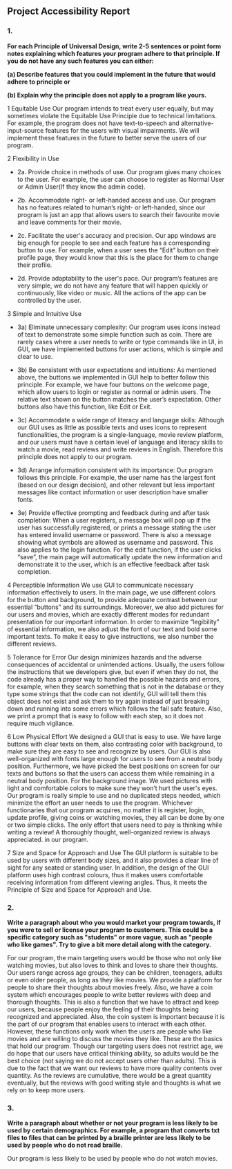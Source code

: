 ## Project Accessibility Report

### 1. 

**For each Principle of Universal Design, write 2-5 sentences or point form notes explaining which features your program adhere to that principle. If you do not have any such features you can either:**

**(a) Describe features that you could implement in the future that would adhere to principle or**

**(b) Explain why the principle does not apply to a program like yours.**

1 Equitable Use
Our program intends to treat every user equally, but may sometimes violate the Equitable Use Principle due to technical limitations. For example, the program does not have text-to-speech and alternative-input-source features for the users with visual impairments. We will implement these features in the future to better serve the users of our program.

2 Flexibility in Use

- 2a. Provide choice in methods of use.
Our program gives many choices to the user. For example, the user can choose to register as Normal User or Admin User(If they know the admin code).

- 2b. Accommodate right- or left-handed access and use.
Our program has no features related to human’s right- or left-handed, since our program is just an app that allows users to search their favourite movie and leave comments for their movie.

- 2c. Facilitate the user's accuracy and precision.
Our app windows are big enough for people to see and each feature has a corresponding button to use. For example, when a user sees the “Edit” button on their profile page, they would know that this is the place for them to change their profile.

- 2d. Provide adaptability to the user's pace.
Our program’s features are very simple, we do not have any feature that will happen quickly or continuously, like video or music.  All the actions of the app can be controlled by the user.



3 Simple and Intuitive Use
- 3a) Eliminate unnecessary complexity:
Our program uses icons instead of text to demonstrate some simple function such as coin. There are rarely cases where a user needs to write or type commands like in UI, in GUI, we have implemented buttons for user actions, which is simple and clear to use.

- 3b) Be consistent with user expectations and intuitions:
As mentioned above, the buttons we implemented in GUI help to better follow this principle. For example, we have four buttons on the welcome page, which allow users to login or register as normal or admin users. The relative text shown on the button matches the user’s expectation. Other buttons also have this function, like Edit or Exit.

- 3c) Accommodate a wide range of literacy and language skills:
Although our GUI uses as little as possible texts and uses icons to represent functionalities, the program is a single-language, movie review platform, and our users must have a certain level of language and literacy skills to watch a movie, read reviews and write reviews in English. Therefore this principle does not apply to our program.

- 3d) Arrange information consistent with its importance:
Our program follows this principle. For example, the user name has the largest font (based on our design decision), and other relevant but less important messages like contact information or user description have smaller fonts.

- 3e) Provide effective prompting and feedback during and after task completion:
When a user registers, a message box will pop up if the user has successfully registered, or prints a message stating the user has entered invalid username or password. There is also a message showing what symbols are allowed as username and password. This also applies to the login function. For the edit function, if the user clicks “save”, the main page will automatically update the new information and demonstrate it to the user, which is an effective feedback after task completion.


4 Perceptible Information
We use GUI to communicate necessary information effectively to users. In the main page, we use different colors for the button and background, to provide adequate contrast between our essential “buttons” and its surroundings. Moreover, we also add pictures for our users and movies, which are exactly different modes for redundant presentation for our important information. In order to maximize “legibility” of essential information, we also adjust the font of our text and bold some important texts. To make it easy to give instructions, we also number the different reviews.


5 Tolerance for Error
Our design minimizes hazards and the adverse consequences of accidental or unintended actions. Usually, the users follow the instructions that we developers give, but even if when they do not, the code already has a proper way to handled the possible hazards and errors, for example, when they search something that is not in the database or they type some strings that the code can not identify, GUI will tell them this object does not exist and ask them to try again instead of just breaking down and running into some errors which follows the fail safe feature. Also, we print a prompt that is easy to follow with each step, so it does not require much vigilance.


6 Low Physical Effort
We designed a GUI that is easy to use. We have large buttons with clear texts on them, also contrasting color with background,  to make sure they are easy to see and recognize by users. Our GUI is also well-organized with fonts large enough for users to see from a neutral body position. Furthermore, we have picked the best positions on screen for our texts and buttons so that the users can access them while remaining in a neutral body position. For the background image. We used pictures with light and comfortable colors to make sure they won’t hurt the user's eyes. Our program is really simple to use and no duplicated steps needed, which minimize the effort an user needs to use the program. Whichever functionaries that our program acquires, no matter it is register, login, update profile, giving coins or watching movies, they all can be done by one or two simple clicks. The only effort that users need to pay is thinking while writing a review! A thoroughly thought, well-organized review is always appreciated. in our  program.


7 Size and Space for Approach and Use
The GUI platform is suitable to be used by users with different body sizes, and it also provides a clear line of sight for any seated or standing user. In addition, the design of the GUI platform uses high contrast colours, thus it makes users comfortable receiving information from different viewing angles. Thus, it meets the Principle of Size and Space for Approach and Use.


### 2.
**Write a paragraph about who you would market your program towards, if you were to sell or license your program to customers. This could be a specific category such as "students" or more vague, such as "people who like games". Try to give a bit more detail along with the category.**

For our program, the main targeting users would be those who not only like watching movies, but also loves to think and loves to share their thoughts. Our users range across age groups, they can be children, teenagers, adults or even older people, as long as they like movies. We provide a platform for people to share their thoughts about movies freely. Also, we have a coin system which encourages people to write better reviews with deep and thorough thoughts. This is also a function that we have to attract and keep our users, because people enjoy the feeling of their thoughts being recognized and appreciated. Also, the coin system is important because it is the part of our program that enables users to interact with each other. However, these functions only work when the users are people who like movies and are willing to discuss the movies they like. These are the basics that hold our program. Though our targeting users does not restrict age, we do hope that our users have critical thinking ability, so adults would be the best choice (not saying we do not accept users other than adults). This is due to the fact that we want our reviews to have more quality contents over quantity. As the reviews are cumulative, there would be a great quantity eventually, but the reviews with good writing style and thoughts is what we rely on to keep more users.


### 3.
**Write a paragraph about whether or not your program is less likely to be used by certain demographics. For example, a program that converts txt files to files that can be printed by a braille printer are less likely to be used by people who do not read braille.** 

Our program is less likely to be used by people who do not watch movies. 
